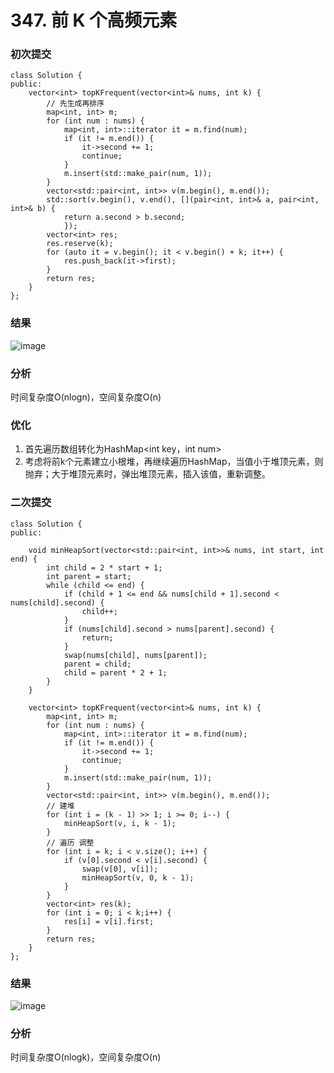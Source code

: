 # 347. 前 K 个高频元素

### 初次提交

```
class Solution {
public:
    vector<int> topKFrequent(vector<int>& nums, int k) {
        // 先生成再排序
        map<int, int> m;
        for (int num : nums) {
            map<int, int>::iterator it = m.find(num);
            if (it != m.end()) {
                it->second += 1;
                continue;
            }
            m.insert(std::make_pair(num, 1));
        }
        vector<std::pair<int, int>> v(m.begin(), m.end());
        std::sort(v.begin(), v.end(), [](pair<int, int>& a, pair<int, int>& b) {
            return a.second > b.second;
            });
        vector<int> res;
        res.reserve(k);
        for (auto it = v.begin(); it < v.begin() + k; it++) {
            res.push_back(it->first);
        }
        return res;
    }
};
```

### 结果

![image](https://github.com/user-attachments/assets/12a80330-fc9f-467e-b7fd-c82605e16004)


### 分析

时间复杂度O(nlogn)，空间复杂度O(n)


### 优化
1. 首先遍历数组转化为HashMap<int key，int num>
2. 考虑将前k个元素建立小根堆，再继续遍历HashMap，当值小于堆顶元素，则抛弃；大于堆顶元素时，弹出堆顶元素，插入该值，重新调整。


### 二次提交
```
class Solution {
public:

    void minHeapSort(vector<std::pair<int, int>>& nums, int start, int end) {
        int child = 2 * start + 1;
        int parent = start;
        while (child <= end) {
            if (child + 1 <= end && nums[child + 1].second < nums[child].second) {
                child++;
            }
            if (nums[child].second > nums[parent].second) {
                return;
            }
            swap(nums[child], nums[parent]);
            parent = child;
            child = parent * 2 + 1;
        }
    }

    vector<int> topKFrequent(vector<int>& nums, int k) {
        map<int, int> m;
        for (int num : nums) {
            map<int, int>::iterator it = m.find(num);
            if (it != m.end()) {
                it->second += 1;
                continue;
            }
            m.insert(std::make_pair(num, 1));
        }
        vector<std::pair<int, int>> v(m.begin(), m.end());
        // 建堆
        for (int i = (k - 1) >> 1; i >= 0; i--) {
            minHeapSort(v, i, k - 1);
        }
        // 遍历 调整
        for (int i = k; i < v.size(); i++) {
            if (v[0].second < v[i].second) {
                swap(v[0], v[i]);
                minHeapSort(v, 0, k - 1);
            }
        }
        vector<int> res(k);
        for (int i = 0; i < k;i++) {
            res[i] = v[i].first;
        }
        return res;
    }
};
```

### 结果

![image](https://github.com/user-attachments/assets/4bc360aa-e6de-4ca0-8663-a47389d02801)


### 分析

时间复杂度O(nlogk)，空间复杂度O(n)


